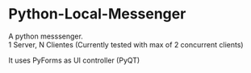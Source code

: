 # Python-Local-Messenger
A python messsenger.  
1 Server, N Clientes (Currently tested with max of 2 concurrent clients)

It uses PyForms as UI controller (PyQT)
